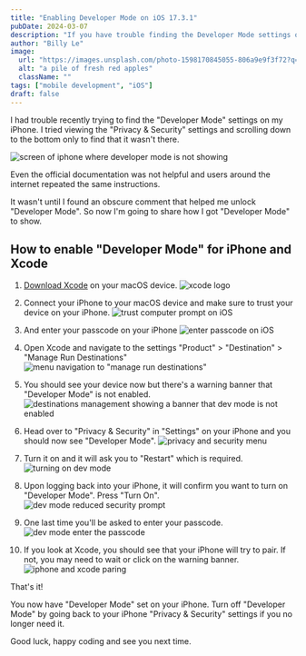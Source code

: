 ```yaml
---
title: "Enabling Developer Mode on iOS 17.3.1"
pubDate: 2024-03-07
description: "If you have trouble finding the Developer Mode settings on your iPhone, I may have the fix for you. The official documentation was outdated and other users' comments around the internet echoed what the docs said. "
author: "Billy Le"
image:
  url: "https://images.unsplash.com/photo-1598170845055-806a9e9f3f72?q=80&w=2071&auto=format&fit=crop&ixlib=rb-4.0.3&ixid=M3wxMjA3fDB8MHxwaG90by1wYWdlfHx8fGVufDB8fHx8fA%3D%3D"
  alt: "a pile of fresh red apples"
  className: ""
tags: ["mobile development", "iOS"]
draft: false
---
```


I had trouble recently trying to find the "Developer Mode" settings on my iPhone. I tried viewing the "Privacy & Security" settings and scrolling down to the bottom only to find that it wasn't there.

![screen of iphone where developer mode is not showing](../../../public/images/blog/developer-mode/developer-mode-invisible.jpg)

Even the official documentation was not helpful and users around the internet repeated the same instructions.

It wasn't until I found an obscure comment that helped me unlock "Developer Mode". So now I'm going to share how I got "Developer Mode" to show.

## How to enable "Developer Mode" for iPhone and Xcode

1. [Download Xcode](https://developer.apple.com/xcode/) on your macOS device.
   ![xcode logo](../../../public/images/blog/developer-mode/xcode-logo.png)

2. Connect your iPhone to your macOS device and make sure to trust your device on your iPhone.
   ![trust computer prompt on iOS](../../../public/images/blog/developer-mode/trust-computer-prompt.jpeg)

3. And enter your passcode on your iPhone
   ![enter passcode on iOS](../../../public/images/blog/developer-mode/enter-device-passcode.jpeg)

4. Open Xcode and navigate to the settings "Product" > "Destination" > "Manage Run Destinations"
   ![menu navigation to "manage run destinations"](../../../public/images/blog/developer-mode/xcode-manage-run-destinations.png)

5. You should see your device now but there's a warning banner that "Developer Mode" is not enabled.
   ![destinations management showing a banner that dev mode is not enabled](../../../public/images/blog/developer-mode/xcode-destinations-no-dev-mode.png)

6. Head over to "Privacy & Security" in "Settings" on your iPhone and you should now see "Developer Mode".
   ![privacy and security menu](../../../public/images/blog/developer-mode/privacy-and-security.jpeg)

7. Turn it on and it will ask you to "Restart" which is required.
   ![turning on dev mode](../../../public/images/blog/developer-mode/dev-mode-on.jpeg)

8. Upon logging back into your iPhone, it will confirm you want to turn on "Developer Mode". Press "Turn On".
   ![dev mode reduced security prompt](../../../public/images/blog/developer-mode/dev-mode-reduced-security.jpeg)

9. One last time you'll be asked to enter your passcode.
   ![dev mode enter the passcode](../../../public/images/blog/developer-mode/dev-mode-passcode.jpeg)

10. If you look at Xcode, you should see that your iPhone will try to pair. If not, you may need to wait or click on the warning banner.
    ![iphone and xcode paring](../../../public/images/blog/developer-mode/xcode-device-pairing.png)

That's it!

You now have "Developer Mode" set on your iPhone. Turn off "Developer Mode" by going back to your iPhone "Privacy & Security" settings if you no longer need it.

Good luck, happy coding and see you next time.
